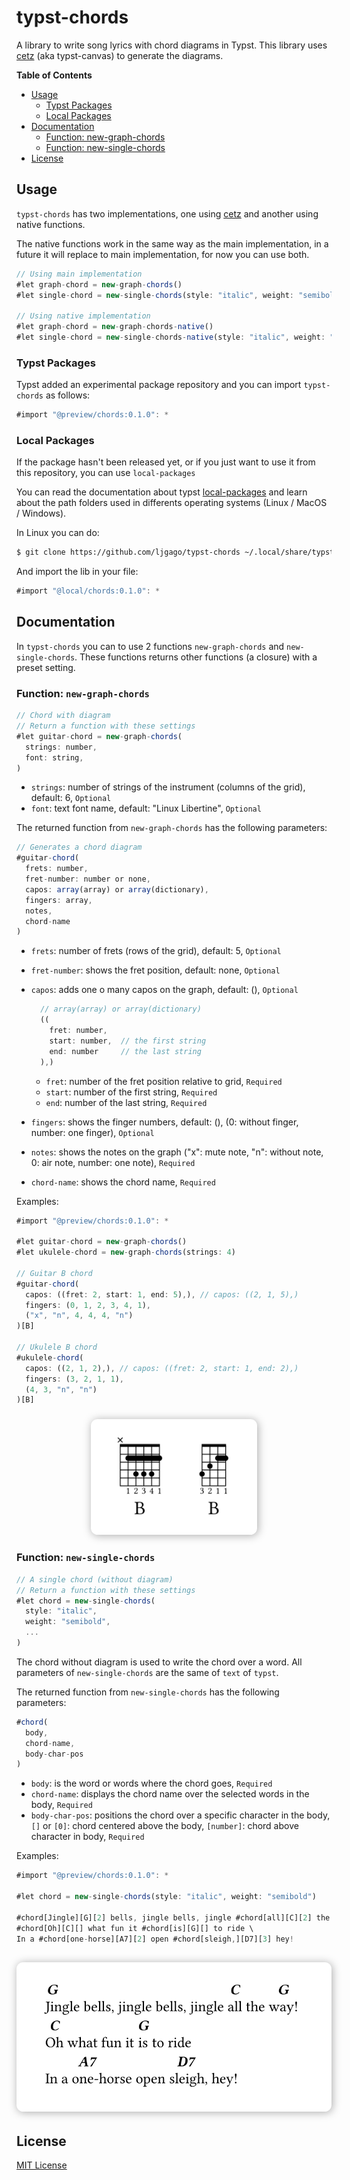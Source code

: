 # typst-chords

A library to write song lyrics with chord diagrams in Typst. This library uses [cetz](https://github.com/johannes-wolf/typst-canvas) (aka typst-canvas) to generate the diagrams.

**Table of Contents**

- [Usage](#usage)
  - [Typst Packages](#typst-packages)
  - [Local Packages](#local-packages)
- [Documentation](#documentation)
  - [Function: new-graph-chords](#function-new-graph-chords)
  - [Function: new-single-chords](#function-new-single-chords)
- [License](#license)

## Usage

`typst-chords` has two implementations, one using [cetz](https://github.com/johannes-wolf/typst-canvas) and another using native functions.

The native functions work in the same way as the main implementation, in a future it will replace to main implementation, for now you can use both.

```js
// Using main implementation
#let graph-chord = new-graph-chords()
#let single-chord = new-single-chords(style: "italic", weight: "semibold")

// Using native implementation
#let graph-chord = new-graph-chords-native()
#let single-chord = new-single-chords-native(style: "italic", weight: "semibold")
```

### Typst Packages

Typst added an experimental package repository and you can import `typst-chords` as follows:

```js
#import "@preview/chords:0.1.0": *
```

### Local Packages

If the package hasn't been released yet, or if you just want to use it from this repository, you can use `local-packages`

You can read the documentation about typst [local-packages](https://github.com/typst/packages#local-packages) and learn about the path folders used in differents operating systems (Linux / MacOS / Windows).

In Linux you can do:

```sh
$ git clone https://github.com/ljgago/typst-chords ~/.local/share/typst/packages/local/chords-0.1.0
```

And import the lib in your file:

```js
#import "@local/chords:0.1.0": *
```

## Documentation

In `typst-chords` you can to use 2 functions `new-graph-chords` and `new-single-chords`. These functions returns other functions (a closure) with a preset setting.

### Function: `new-graph-chords`

```js
// Chord with diagram
// Return a function with these settings
#let guitar-chord = new-graph-chords(
  strings: number,
  font: string,
)
```

- `strings`: number of strings of the instrument (columns of the grid), default: 6, `Optional`
- `font`: text font name, default: "Linux Libertine", `Optional`

The returned function from `new-graph-chords` has the following parameters:

```js
// Generates a chord diagram
#guitar-chord(
  frets: number,
  fret-number: number or none,
  capos: array(array) or array(dictionary),
  fingers: array,
  notes,
  chord-name
)
```

- `frets`: number of frets (rows of the grid), default: 5, `Optional`
- `fret-number`: shows the fret position, default: none, `Optional`
- `capos`: adds one o many capos on the graph, default: (), `Optional`

  ```js
    // array(array) or array(dictionary)
    ((
      fret: number,
      start: number,  // the first string
      end: number     // the last string
    ),)
  ```

  - `fret`: number of the fret position relative to grid, `Required`
  - `start`: number of the first string, `Required`
  - `end`: number of the last string, `Required`

- `fingers`: shows the finger numbers, default: (), (0: without finger, number: one finger), `Optional`
- `notes`: shows the notes on the graph ("x": mute note, "n": without note, 0: air note, number: one note), `Required`
- `chord-name`: shows the chord name, `Required`

Examples:

```js
#import "@preview/chords:0.1.0": *

#let guitar-chord = new-graph-chords()
#let ukulele-chord = new-graph-chords(strings: 4)

// Guitar B chord
#guitar-chord(
  capos: ((fret: 2, start: 1, end: 5),), // capos: ((2, 1, 5),)
  fingers: (0, 1, 2, 3, 4, 1),
  ("x", "n", 4, 4, 4, "n")
)[B]

// Ukulele B chord
#ukulele-chord(
  capos: ((2, 1, 2),), // capos: ((fret: 2, start: 1, end: 2),)
  fingers: (3, 2, 1, 1),
  (4, 3, "n", "n")
)[B]
```

<h3 align="center">
  <a href="examples/graph-chords.typ">
    <img
      alt="Graph Chord"
      src="examples/graph-chords.svg"
      style="max-width: 100%; width: 200pt; padding: 10px 20px; box-shadow: 1pt 1pt 10pt 0pt #AAAAAA; border-radius: 8pt; box-sizing: border-box; background: white"
    >
  </a>
</h3>

### Function: `new-single-chords`

```js
// A single chord (without diagram)
// Return a function with these settings
#let chord = new-single-chords(
  style: "italic",
  weight: "semibold",
  ...
)
```

The chord without diagram is used to write the chord over a word. All parameters of `new-single-chords` are the same of `text` of `typst`.

The returned function from `new-single-chords` has the following parameters:

```js
#chord(
  body,
  chord-name,
  body-char-pos
)
```

- `body`: is the word or words where the chord goes, `Required`
- `chord-name`: displays the chord name over the selected words in the body, `Required`
- `body-char-pos`: positions the chord over a specific character in the body, `[]` or `[0]`: chord centered above the body, `[number]`: chord above character in body, `Required`

Examples:

```js
#import "@preview/chords:0.1.0": *

#let chord = new-single-chords(style: "italic", weight: "semibold")

#chord[Jingle][G][2] bells, jingle bells, jingle #chord[all][C][2] the #chord[way!][G][2] \
#chord[Oh][C][] what fun it #chord[is][G][] to ride \
In a #chord[one-horse][A7][2] open #chord[sleigh,][D7][3] hey!
```

<h2 align="center">
  <a href="examples/single-chords.typ">
    <img
      alt="Single Chord"
      src="examples/single-chords.svg"
      style="max-width: 100%; width: 400pt; padding: 10px 20px; box-shadow: 1pt 1pt 10pt 0pt #AAAAAA; border-radius: 8pt; box-sizing: border-box; background: white"
    >
  </a>
</h2>

## License

[MIT License](./LICENSE)